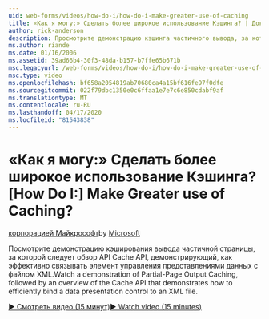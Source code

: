 ```yaml
---
uid: web-forms/videos/how-do-i/how-do-i-make-greater-use-of-caching
title: «Как я могу:» Сделать более широкое использование Кэшинга? | Документы Майкрософт
author: rick-anderson
description: Просмотрите демонстрацию кэшинга частичного вывода, за которым следует обзор API Cache, демонстрирующий, как эффективно связывать представление данных...
ms.author: riande
ms.date: 01/16/2006
ms.assetid: 39ad66b4-30f3-48da-b157-b7ffe65b671b
msc.legacyurl: /web-forms/videos/how-do-i/how-do-i-make-greater-use-of-caching
msc.type: video
ms.openlocfilehash: bf658a2054819ab70680ca4a15bf616fe97f0dfe
ms.sourcegitcommit: 022f79dbc1350e0c6ffaa1e7e7c6e850cdabf9af
ms.translationtype: MT
ms.contentlocale: ru-RU
ms.lasthandoff: 04/17/2020
ms.locfileid: "81543838"
---
```

# <a name="how-do-i-make-greater-use-of-caching"></a><span data-ttu-id="cb2ee-104">«Как я могу:» Сделать более широкое использование Кэшинга?</span><span class="sxs-lookup"><span data-stu-id="cb2ee-104">[How Do I:] Make Greater use of Caching?</span></span>

<span data-ttu-id="cb2ee-105">[корпорацией Майкрософт](https://github.com/microsoft)</span><span class="sxs-lookup"><span data-stu-id="cb2ee-105">by [Microsoft](https://github.com/microsoft)</span></span>

<span data-ttu-id="cb2ee-106">Посмотрите демонстрацию кэширования вывода частичной страницы, за которой следует обзор API Cache API, демонстрирующий, как эффективно связывать элемент управления представлениями данных с файлом XML.</span><span class="sxs-lookup"><span data-stu-id="cb2ee-106">Watch a demonstration of Partial-Page Output Caching, followed by an overview of the Cache API that demonstrates how to efficiently bind a data presentation control to an XML file.</span></span>

[<span data-ttu-id="cb2ee-107">&#9654; Смотреть видео (15 минут)</span><span class="sxs-lookup"><span data-stu-id="cb2ee-107">&#9654; Watch video (15 minutes)</span></span>](https://channel9.msdn.com/Blogs/ASP-NET-Site-Videos/how-do-i-make-greater-use-of-caching)
